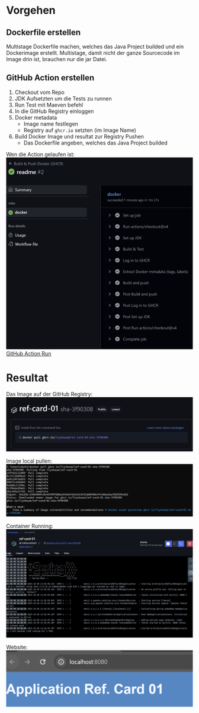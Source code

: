 # Vorgehen

## Dockerfile erstellen

Multistage Dockerfile machen, welches das Java Project builded und ein Dockerimage erstellt.
Multistage, damit nicht der ganze Sourcecode im Image drin ist, brauchen nur die jar Datei.

## GitHub Action erstellen

1. Checkout vom Repo
2. JDK Aufsetzten um die Tests zu runnen
3. Run Test mit Maeven befehl
4. In die GitHub Registry einloggen
5. Docker metadata
    - Image name festlegen
    - Registry auf `ghcr.io` setzten (im Image Name)
6. Build Docker Image und resultat zur Registry Pushen
    - Das Dockerfile angeben, welches das Java Project builded

Wen die Action gelaufen ist:
![alt text](img/run.png)
[GitHub Action Run](https://github.com/LlynBaum/School_M324_CiCd/actions/runs/18942254902/job/54083845402)

# Resultat

Das Image auf der GitHub Registry:
![alt text](img/registry.png)

Image local pullen:
![alt text](img/pull.png)

Container Running:
![alt text](img/container-running.png)

Website:
![alt text](img/website.png)
